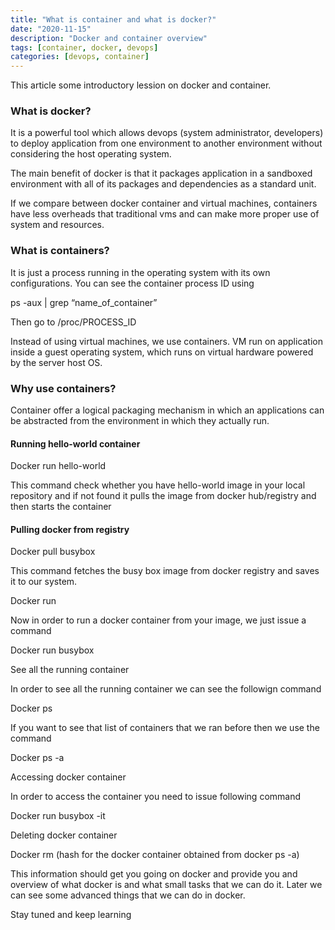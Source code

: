 ```yaml
---
title: "What is container and what is docker?"
date: "2020-11-15"
description: "Docker and container overview"
tags: [container, docker, devops]
categories: [devops, container]
---
```


This article some introductory lession on docker and container.
<!--more-->

### What is docker?

It is a powerful tool which allows devops (system administrator, developers) to deploy application from one environment to another environment without considering the host operating system.

The main benefit of docker is that it packages application in a sandboxed environment with all of its packages and dependencies as a standard unit.

If we compare between docker container and virtual machines, containers have less overheads that traditional vms and can make more proper use of system and resources.

### What is containers?

It is just a process running in the operating system with its own configurations. You can see the container process ID using

ps -aux | grep “name_of_container”

Then go to /proc/PROCESS_ID

Instead of using virtual machines, we use containers. VM run on application inside a guest operating system, which runs on virtual hardware powered by the server host OS.

### Why use containers?

Container offer a logical packaging mechanism in which an applications can be abstracted from the environment in which they actually run.

#### Running hello-world container

Docker run hello-world

This command check whether you have hello-world image in your local repository and if not found it pulls the image from docker hub/registry and then starts the container

#### Pulling docker from registry

Docker pull busybox

This command fetches the busy box image from docker registry and saves it to our system.

Docker run

Now in order to run a docker container from your image, we just issue a command

Docker run busybox

See all the running container

In order to see all the running container we can see the followign command

Docker ps

If you want to see that list of containers that we ran before then we use the command

Docker ps -a

Accessing docker container

In order to access the container you need to issue following command

Docker run busybox -it

Deleting docker container

Docker rm (hash for the docker container obtained from docker ps -a)

This information should get you going on docker and provide you and overview of what docker is and what small tasks that we can do it. Later we can see some advanced things that we can do in docker.

Stay tuned and keep learning
